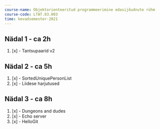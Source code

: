 ```yaml
---
course-name: Objektorienteeritud programmeerimine edasijõudnute rühm
course-code: LTAT.03.003
time: kevadsemester-2021
---
```

## Nädal 1 - ca 2h
1. [x] - Tantsupaarid v2
## Nädal 2 - ca 5h
1. [x] - SortedUniquePersonList
2. [x] - Liidese harjutused
## Nädal 3 - ca 8h
1. [x] - Dungeons and dudes
2. [x] - Echo server
3. [x] - HelloGit
